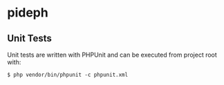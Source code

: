 # pideph

## Unit Tests

Unit tests are written with PHPUnit and can be executed from project root with:

    $ php vendor/bin/phpunit -c phpunit.xml